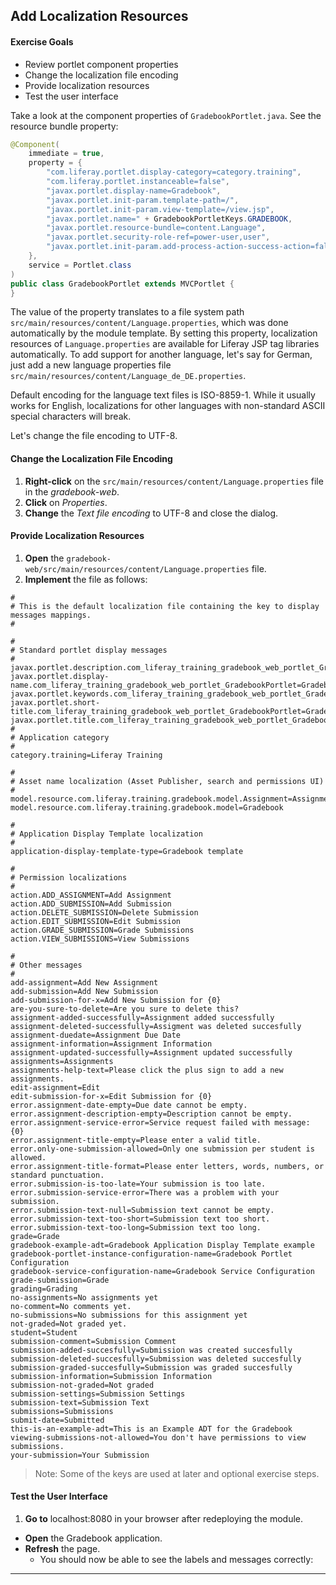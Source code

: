 ## Add Localization Resources

<div class="ahead">

#### Exercise Goals

- Review portlet component properties
- Change the localization file encoding
- Provide localization resources
- Test the user interface

</div>

Take a look at the component properties of `GradebookPortlet.java`. See the resource bundle property:

```java
@Component(
	immediate = true,
	property = {
		"com.liferay.portlet.display-category=category.training",
		"com.liferay.portlet.instanceable=false",
		"javax.portlet.display-name=Gradebook",
		"javax.portlet.init-param.template-path=/",
		"javax.portlet.init-param.view-template=/view.jsp",
		"javax.portlet.name=" + GradebookPortletKeys.GRADEBOOK,
		"javax.portlet.resource-bundle=content.Language",
		"javax.portlet.security-role-ref=power-user,user",
		"javax.portlet.init-param.add-process-action-success-action=false"
	},
	service = Portlet.class
)
public class GradebookPortlet extends MVCPortlet {
}
```

The value of the property translates to a file system path `src/main/resources/content/Language.properties`, which was done automatically by the module template. By setting this property, localization resources of `Language.properties` are available for Liferay JSP tag libraries automatically. To add support for another language, let's say for German, just add a new language properties file `src/main/resources/content/Language_de_DE.properties`.

Default encoding for the language text files is ISO-8859-1. While it usually works for English, localizations for other languages with non-standard ASCII special characters will break.

Let's change the file encoding to UTF-8.

#### Change the Localization File Encoding
1. **Right-click** on the `src/main/resources/content/Language.properties` file in the *gradebook-web*.
2. **Click** on *Properties*.
3. **Change** the *Text file encoding* to UTF-8 and close the dialog.

#### Provide Localization Resources
1. **Open** the `gradebook-web/src/main/resources/content/Language.properties` file.
2. **Implement** the file as follows:

```properties
#
# This is the default localization file containing the key to display messages mappings.
#

#
# Standard portlet display messages
#
javax.portlet.description.com_liferay_training_gradebook_web_portlet_GradebookPortlet=Gradebook 
javax.portlet.display-name.com_liferay_training_gradebook_web_portlet_GradebookPortlet=Gradebook
javax.portlet.keywords.com_liferay_training_gradebook_web_portlet_GradebookPortlet=Gradebook
javax.portlet.short-title.com_liferay_training_gradebook_web_portlet_GradebookPortlet=Gradebook
javax.portlet.title.com_liferay_training_gradebook_web_portlet_GradebookPortlet=Gradebook
#
# Application category
#
category.training=Liferay Training

#
# Asset name localization (Asset Publisher, search and permissions UI)
#
model.resource.com.liferay.training.gradebook.model.Assignment=Assignment
model.resource.com.liferay.training.gradebook.model=Gradebook

#
# Application Display Template localization
#
application-display-template-type=Gradebook template

#
# Permission localizations
#
action.ADD_ASSIGNMENT=Add Assignment
action.ADD_SUBMISSION=Add Submission
action.DELETE_SUBMISSION=Delete Submission
action.EDIT_SUBMISSION=Edit Submission
action.GRADE_SUBMISSION=Grade Submissions
action.VIEW_SUBMISSIONS=View Submissions

#
# Other messages
#
add-assignment=Add New Assignment
add-submission=Add New Submission
add-submission-for-x=Add New Submission for {0}
are-you-sure-to-delete=Are you sure to delete this?
assignment-added-successfully=Assignment added successfully
assignment-deleted-successfully=Assigment was deleted succesfully
assignment-duedate=Assignment Due Date
assignment-information=Assignment Information
assignment-updated-successfully=Assignment updated successfully
assignments=Assignments
assignments-help-text=Please click the plus sign to add a new assignments.
edit-assignment=Edit
edit-submission-for-x=Edit Submission for {0}
error.assignment-date-empty=Due date cannot be empty.
error.assignment-description-empty=Description cannot be empty.
error.assignment-service-error=Service request failed with message: {0}
error.assignment-title-empty=Please enter a valid title.
error.only-one-submission-allowed=Only one submission per student is allowed.
error.assignment-title-format=Please enter letters, words, numbers, or standard punctuation.
error.submission-is-too-late=Your submission is too late.
error.submission-service-error=There was a problem with your submission.
error.submission-text-null=Submission text cannot be empty.
error.submission-text-too-short=Submission text too short.
error.submission-text-too-long=Submission text too long.
grade=Grade
gradebook-example-adt=Gradebook Application Display Template example
gradebook-portlet-instance-configuration-name=Gradebook Portlet Configuration
gradebook-service-configuration-name=Gradebook Service Configuration
grade-submission=Grade
grading=Grading
no-assignments=No assignments yet
no-comment=No comments yet.
no-submissions=No submissions for this assignment yet
not-graded=Not graded yet.
student=Student
submission-comment=Submission Comment
submission-added-succesfully=Submission was created succesfully
submission-deleted-succesfully=Submission was deleted succesfully
submission-graded-succesfully=Submission was graded succesfully
submission-information=Submission Information
submission-not-graded=Not graded
submission-settings=Submission Settings
submission-text=Submission Text
submissions=Submissions
submit-date=Submitted
this-is-an-example-adt=This is an Example ADT for the Gradebook
viewing-submissions-not-allowed=You don't have permissions to view submissions.
your-submission=Your Submission
```

> Note: Some of the keys are used at later and optional exercise steps.

#### Test the User Interface
1. **Go to** localhost:8080 in your browser after redeploying the module.
* **Open** the Gradebook application.
* **Refresh** the page.
	- You should now be able to see the labels and messages correctly:

---